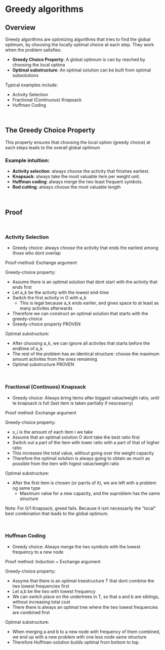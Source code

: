 
# Greedy algorithms

## Overview
Greedy algorithms are optimizing algorithms that tries to find the global optimum, by choosing the locally optimal choice at each step.
They work when the problem satisfies:
- **Greedy Choice Property**: A global optimum is can by reached by choosing the local optima
- **Optimal substructure**:  An optimal solution can be built from optimal subsolutions

Typical examples include:
- Activity Selection
- Fractional (Continuous) Knapsack
- Huffman Coding
<br>

## The Greedy Choice Property
This property ensures that choosing the local option (greedy choice) at each steps leads to the overall global optimum
<br>

### Example intuition:
- **Activity selection**: always choose the activity that finishes earliest.
- **Knapsack**: always take the most valuable item per weight unit.
- **Huffman coding**: always merge the two least frequent symbols.
- **Rod cutting**: always choose the most valuable length
<br>

## Proof 
<br>

### Activity Selection
- Greedy choice: always choose the activity that ends the earliest among those who dont overlap

Proof-method: Exchange argument

Greedy-choice property:
- Assume there is an optimal solution that dont start with the activity that ends first
- Let a_k be the activity with the lowest end-time
- Switch the first activity in O with a_k
  - This is legal because a_k ends earlier, and gives space to at least as many activites afterwards
- Therefore we can construct an optimal solution that starts with the greedy-choice
- Greedy-choice property PROVEN

Optimal substructure:
- After choosing a_k, we can ignore all activites that starts before the endtime of a_k
- The rest of the problem has an identical structure: choose the maximum amount activites from the ones remaining
- Optimal substructure PROVEN
<br>

### Fractional (Continuos) Knapsack

- Greedy choice: Always bring items after biggest value/weight ratio, until te knapsack is full (last item is taken partially if nescesarry)

Proof method: Exchange argument

Greedy-choice property:
- x_i is the amount of each item i we take
- Assume that an optimal solution O dont take the best ratio first
- Switch out a part of the item with lower ratio with a part of that of higher ratio
- This increases the total value, without going over the weight capacity
- Therefore the optimal solution is always going to obtain as much as possible from the item with higest value/weight ratio

Optimal substructure:
- After the first item is chosen (or parrts of it), we are left with a problem og same type
  - Maximum value for a new capacity, and the suproblem has the same structure

Note: For 0/1 Knapsack, greed fails. Because it isnt necessarily the "local" best combination that leads to the global optimum.

<br>

### Huffman Coding

- Greedy choice: Always merge the two symbols with the lowest frequency to a new node

Proof method: Induction + Exchange argument

Greedy-choice property:
- Assyme that there is an optimal treestructure T that dont combine the two lowest frequencies first
- Let a,b be the two with lowest frequency
- We can switch place on the undertrees in T, so that a and b are siblings, without increasing total cost
- There there is always an optimal tree where the two lowest frequencies are combined first

Optimal substructure:
- When merging a and b to a new node with frequency of them combined, we end up with a new problem with one less node  same structure
- Therefore Huffman-solution builds optimal from bottom to top.


